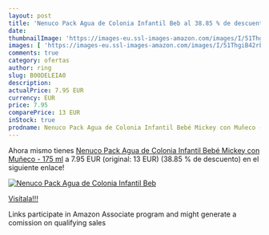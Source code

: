 ```yaml
---
layout: post
title: 'Nenuco Pack Agua de Colonia Infantil Beb al 38.85 % de descuento'
date: 
thumbnailImage: 'https://images-eu.ssl-images-amazon.com/images/I/51ThgiB42rL._SL200_.jpg'
images: [ 'https://images-eu.ssl-images-amazon.com/images/I/51ThgiB42rL._SL200_.jpg' ]
comments: true
category: ofertas
author: ring
slug: B00DELEIA0
description:
actualPrice: 7.95 EUR
currency: EUR
price: 7.95
comparePrice: 13 EUR
inStock: true
prodname: Nenuco Pack Agua de Colonia Infantil Bebé Mickey con Muñeco - 175 ml
---
```


Ahora mismo tienes [Nenuco Pack Agua de Colonia Infantil Bebé Mickey con Muñeco - 175 ml](https://www.amazon.es/dp/B00DELEIA0/?tag=tolees-21) a 7.95 EUR (original: 13 EUR) (38.85 %  de descuento) en el siguiente enlace!

[![Nenuco Pack Agua de Colonia Infantil Beb](https://images-eu.ssl-images-amazon.com/images/I/51ThgiB42rL._SL200_.jpg)](https://www.amazon.es/dp/B00DELEIA0/?tag=tolees-21)

[Visítala!!!](https://www.amazon.es/dp/B00DELEIA0/?tag=tolees-21)

Links participate in Amazon Associate program and might generate a comission on qualifying sales
